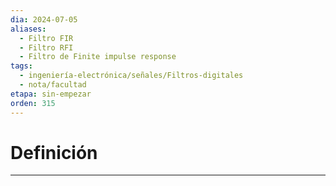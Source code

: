 ```yaml
---
dia: 2024-07-05
aliases:
  - Filtro FIR
  - Filtro RFI
  - Filtro de Finite impulse response
tags:
  - ingeniería-electrónica/señales/Filtros-digitales
  - nota/facultad
etapa: sin-empezar
orden: 315
---
```

# Definición
---
